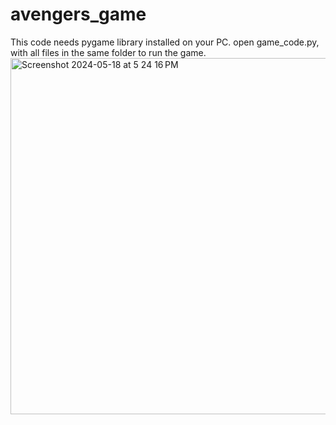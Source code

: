 # avengers_game
This code needs pygame library installed on your PC.
open game_code.py, with all files in the same folder to run the game.
<img width="570" alt="Screenshot 2024-05-18 at 5 24 16 PM" src="https://github.com/rahulbamniya20/Avengers-Game/assets/110114539/65dec33a-184a-43ae-99df-ea4baec4da62">
